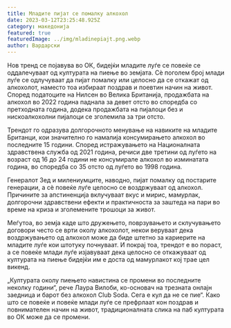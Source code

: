 ```yaml
---
title: Младите пијат се помалку алкохол
date: 2023-03-12T23:25:48.925Z
category: македонија
featured: true
featuredImage: ../img/mladinepiajt.png.webp
author: Вардарски
---
```


Нов тренд се појавува во ОК, бидејќи младите луѓе се повеќе се оддалечуваат од културата на пиење во земјата. Сè поголем број млади луѓе се одлучуваат да пијат помалку или целосно да се откажат од алкохолот, наместо тоа избираат поздрав и поевтин начин на живот. Според податоците на Нилсен во Велика Британија, продажбата на алкохол во 2022 година паднала за девет отсто во споредба со претходната година, додека продажбата на пијалоци без и нискоалкохолни пијалоци се зголемила за три отсто.

Трендот го одразува долгорочното менување на навиките на младите Британци, кои значително го намалија консумирањето алкохол во последните 15 години. Според истражувањето на Националната здравствена служба од 2021 година, речиси две третини од луѓето на возраст од 16 до 24 години не консумирале алкохол во изминатата година, во споредба со 35 отсто од луѓето во 1998 година.

Генералот Зед и милениумците, наводно, пијат помалку од постарите генерации, а сè повеќе луѓе целосно се воздржуваат од алкохол. Причините за апстиненција вклучуваат вкус и мирис, мамурлак, долгорочни здравствени ефекти и практичноста за заштеда на пари во време на криза и зголемените трошоци за живот.

Меѓутоа, во земја каде што дружењето, поврзувањето и склучувањето договори често се врти околу алкохолот, некои веруваат дека воздржувањето од алкохол може да биде штетно за кариерите на младите луѓе кои штотуку почнуваат. И покрај тоа, трендот е во пораст, а се повеќе млади луѓе изјавуваат дека целосно се откажуваат од културата на пиење бидејќи им е доста од мамурлакот кој трае цел викенд.

„Културата околу пиењето навистина се промени во последните неколку години“, рече Лаура Вилоби, ко-основач на трезната онлајн заедница и барот без алкохол Club Soda. Сега е кул да не се пие“. Како што се повеќе и повеќе млади луѓе се префрлаат кон поздрав и повнимателен начин на живот, традиционалната слика на паб културата во ОК може да се промени.

